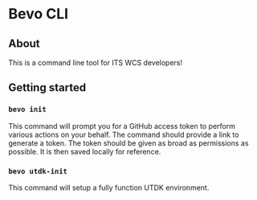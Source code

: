 # Bevo CLI

## About
This is a command line tool for ITS WCS developers!

## Getting started

### `bevo init`
This command will prompt you for a GitHub access token to perform various actions on your behalf. The command should provide a link to generate a token. The token should be given as broad as permissions as possible. It is then saved locally for reference.

### `bevo utdk-init`
This command will setup a fully function UTDK environment.